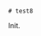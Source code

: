                                                                                                                                               # test8

Init.
